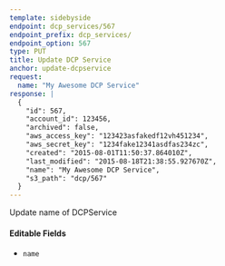 ```yaml
---
template: sidebyside
endpoint: dcp_services/567
endpoint_prefix: dcp_services/
endpoint_option: 567
type: PUT
title: Update DCP Service
anchor: update-dcpservice
request:
  name: "My Awesome DCP Service"
response: |
  {
    "id": 567,
    "account_id": 123456,
    "archived": false,
    "aws_access_key": "123423asfakedf12vh451234",
    "aws_secret_key": "1234fake12341asdfas234zc",
    "created": "2015-08-01T11:50:37.864010Z",
    "last_modified": "2015-08-18T21:38:55.927670Z",
    "name": "My Awesome DCP Service",
    "s3_path": "dcp/567"
  }
---
```

Update name of DCPService

#### Editable Fields
- `name`
